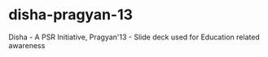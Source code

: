 # disha-pragyan-13
Disha - A PSR Initiative, Pragyan'13 - Slide deck used for Education related awareness
